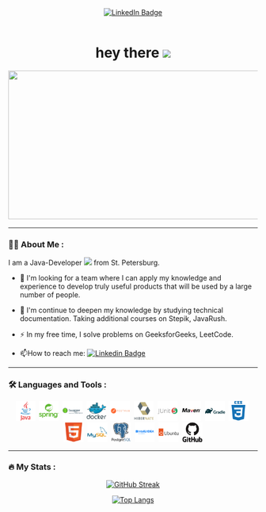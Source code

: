 <div id="badges" align="center">
  <a href="https://www.linkedin.com/in/%D0%BC%D0%B8%D1%85%D0%B0%D0%B8%D0%BB-%D0%B0%D0%BA%D1%83%D0%BB%D0%BE%D0%B2-8556ab102?trk=contact-info">
    <img src="https://img.shields.io/badge/LinkedIn-blue?style=for-the-badge&logo=linkedin&logoColor=white" alt="LinkedIn Badge"/>
  </a>
</div>
<div align="center">
  <img src="https://komarev.com/ghpvc/?username=MikhailAkulov&style=flat-square&color=blue" alt=""/>
</div>
<h1 align="center">
  hey there
  <img src="https://media.giphy.com/media/hvRJCLFzcasrR4ia7z/giphy.gif" width="30px"/>
</h1>
<div align="center">
  <img src="https://media.giphy.com/media/dWesBcTLavkZuG35MI/giphy.gif" width="600" height="300"/>
</div>

---

### :man_technologist: About Me :
I am a Java-Developer <img src="https://media.giphy.com/media/WUlplcMpOCEmTGBtBW/giphy.gif" width="30"> from St. Petersburg.
- :telescope: I'm looking for a team where I can apply my knowledge and experience to develop truly useful products that will be used by a large number of people.

- :seedling: I'm continue to deepen my knowledge by studying technical documentation. Taking additional courses on Stepik, JavaRush.

- :zap: In my free time, I solve problems on GeeksforGeeks, LeetCode.

- :mailbox:How to reach me: [![Linkedin Badge](https://img.shields.io/badge/-Akuloff-blue?style=flat&logo=Linkedin&logoColor=white)](https://www.linkedin.com/in/%D0%BC%D0%B8%D1%85%D0%B0%D0%B8%D0%BB-%D0%B0%D0%BA%D1%83%D0%BB%D0%BE%D0%B2-8556ab102?trk=contact-info)

---

### :hammer_and_wrench: Languages and Tools :
<div align="center">
  <img src="https://github.com/devicons/devicon/blob/master/icons/java/java-original-wordmark.svg" title="Java" alt="Java" width="40" height="40"/>&nbsp;
  <img src="https://github.com/devicons/devicon/blob/master/icons/spring/spring-original-wordmark.svg" title="Spring" alt="Spring" width="40" height="40"/>&nbsp;
  <img src="https://github.com/devicons/devicon/blob/master/icons/swagger/swagger-original-wordmark.svg" title="Swagger" alt="Swagger" width="40" height="40"/>&nbsp;
  <img src="https://github.com/devicons/devicon/blob/master/icons/docker/docker-original-wordmark.svg" title="Docker" alt="Docker" width="40" height="40"/>&nbsp;
  <img src="https://github.com/devicons/devicon/blob/master/icons/postman/postman-original-wordmark.svg" title="Postman" alt="Postman" width="40" height="40"/>&nbsp;
  <img src="https://github.com/devicons/devicon/blob/master/icons/hibernate/hibernate-original-wordmark.svg" title="Hibernate" alt="Hibernate" width="40" height="40"/>&nbsp;
  <img src="https://github.com/devicons/devicon/blob/master/icons/junit/junit-original-wordmark.svg" title="Junit" alt="Junit" width="40" height="40"/>&nbsp;
  <img src="https://github.com/devicons/devicon/blob/master/icons/maven/maven-original-wordmark.svg" title="Maven" alt="Maven" width="40" height="40"/>&nbsp;
  <img src="https://github.com/devicons/devicon/blob/master/icons/gradle/gradle-original-wordmark.svg" title="Gradle" alt="Gradle" width="40" height="40"/>&nbsp;
  <img src="https://github.com/devicons/devicon/blob/master/icons/css3/css3-plain-wordmark.svg"  title="CSS3" alt="CSS" width="40" height="40"/>&nbsp;
  <img src="https://github.com/devicons/devicon/blob/master/icons/html5/html5-original.svg" title="HTML5" alt="HTML" width="40" height="40"/>&nbsp;
  <img src="https://github.com/devicons/devicon/blob/master/icons/mysql/mysql-original-wordmark.svg" title="MySQL"  alt="MySQL" width="40" height="40"/>&nbsp;
  <img src="https://github.com/devicons/devicon/blob/master/icons/postgresql/postgresql-original-wordmark.svg" title="Postgresql"  alt="Postgresql" width="40" height="40"/>&nbsp;
  <img src="https://github.com/devicons/devicon/blob/master/icons/intellij/intellij-plain-wordmark.svg" title="Intellij"  alt="Intellij" width="40" height="40"/>&nbsp;
  <img src="https://github.com/devicons/devicon/blob/master/icons/ubuntu/ubuntu-original-wordmark.svg" title="Ubuntu"  alt="Ubuntu" width="40" height="40"/>&nbsp;
  <img src="https://github.com/devicons/devicon/blob/master/icons/github/github-original-wordmark.svg" title="GitHub" **alt="GitHub" width="40" height="40"/>
</div>

---

### :fire: My Stats :

<div align="center">

  [![GitHub Streak](https://streak-stats.demolab.com?user=MikhailAkulov&theme=dark)](https://git.io/streak-stats)
  
  <!-- [![GitHub Streak](http://github-readme-streak-stats.herokuapp.com?user=MikhailAkulov&theme=dark&background=000000)](https://git.io/streak-stats) -->

  <!-- [![GitHub Streak](https://github-readme-streak-stats.herokuapp.com?user=MikhailAkulov)](https://git.io/streak-stats) -->

  <!-- [![Top Langs](https://github-readme-stats.vercel.app/api/top-langs/?username=MikhailAkulov)](https://github.com/anuraghazra/github-readme-stats) -->

  [![Top Langs](https://github-readme-stats.vercel.app/api/top-langs/?username=MikhailAkulov&layout=compact)](https://github.com/anuraghazra/github-readme-stats)
</div>
